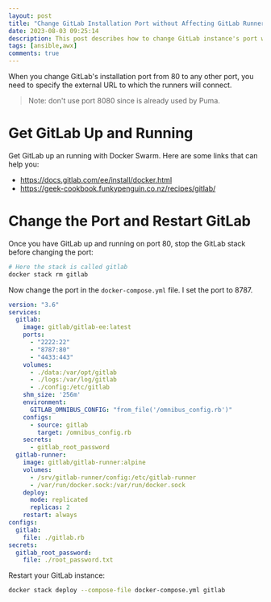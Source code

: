 ```yaml
---
layout: post
title: "Change GitLab Installation Port without Affecting GitLab Runners"
date: 2023-08-03 09:25:14
description: This post describes how to change GitLab instance's port without affecting GitLab runners.
tags: [ansible,awx]
comments: true
---
```


When you change GitLab's installation port from 80 to any other port, you need to specify the external URL to which the runners will connect.

> Note: don't use port 8080 since is already used by Puma.

# Get GitLab Up and Running
Get GitLab up an running with Docker Swarm. Here are some links that can help you:

- https://docs.gitlab.com/ee/install/docker.html
- https://geek-cookbook.funkypenguin.co.nz/recipes/gitlab/

# Change the Port and Restart GitLab
Once you have GitLab up and running on port 80, stop the GitLab stack before changing the port:

```bash
# Here the stack is called gitlab
docker stack rm gitlab
```

Now change the port in the `docker-compose.yml` file. I set the port to 8787.

```yaml
version: "3.6"
services:
  gitlab:
    image: gitlab/gitlab-ee:latest
    ports:
      - "2222:22"
      - "8787:80"
      - "4433:443"
    volumes:
      - ./data:/var/opt/gitlab
      - ./logs:/var/log/gitlab
      - ./config:/etc/gitlab
    shm_size: '256m'
    environment:
      GITLAB_OMNIBUS_CONFIG: "from_file('/omnibus_config.rb')"
    configs:
      - source: gitlab
        target: /omnibus_config.rb
    secrets:
      - gitlab_root_password
  gitlab-runner:
    image: gitlab/gitlab-runner:alpine
    volumes:
      - /srv/gitlab-runner/config:/etc/gitlab-runner
      - /var/run/docker.sock:/var/run/docker.sock
    deploy:
      mode: replicated
      replicas: 2
    restart: always
configs:
  gitlab:
    file: ./gitlab.rb
secrets:
  gitlab_root_password:
    file: ./root_password.txt
```

Restart your GitLab instance:

```bash
docker stack deploy --compose-file docker-compose.yml gitlab
```
